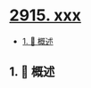 # [2915. xxx](https://github.com/Tdahuyou/TNotes.leetcode/tree/main/notes/2915.%20xxx)

<!-- region:toc -->

- [1. 📝 概述](#1--概述)

<!-- endregion:toc -->

## 1. 📝 概述
